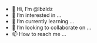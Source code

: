 - 👋 Hi, I’m @lbzldz
- 👀 I’m interested in ...
- 🌱 I’m currently learning ...
- 💞️ I’m looking to collaborate on ...
- 📫 How to reach me ...

<!---
lbzldz/lbzldz is a ✨ special ✨ repository because its `README.md` (this file) appears on your GitHub profile.
You can click the Preview link to take a look at your changes.
--->
